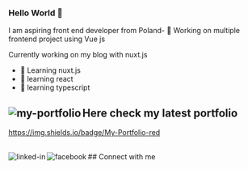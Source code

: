 ### Hello World 👋
I am aspiring front end developer from Poland- 🔭 Working on multiple frontend project using Vue js

Currently working on my blog with nuxt.js

- 🌱 Learning nuxt.js
- 🌱 learning react
- 🌱 learning typescript

## Here check my latest portfolio [<img align="left" alt="my-portfolio" src="https://img.shields.io/badge/My-Portfolio-red" />](https://www.linkedin.com/in/pawe%C5%82-chmielewski-472a781a6/)



https://img.shields.io/badge/My-Portfolio-red

<br>## Connect with me[<img align="left" alt="linked-in" src="https://img.shields.io/badge/linkedin-%230077B5.svg?&style=for-the-badge&logo=linkedin&logoColor=white" />](https://www.linkedin.com/in/pawe%C5%82-chmielewski-472a781a6/)
 [<img align="left" alt="facebook" src="https://img.shields.io/badge/facebook-%231877F2.svg?&style=for-the-badge&logo=facebook&logoColor=white" />](https://www.facebook.com/grzegorz.pacek.79/)


